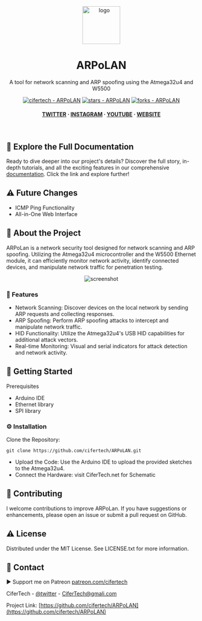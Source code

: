<div align="center">

  <img src="https://user-images.githubusercontent.com/62047147/195847997-97553030-3b79-4643-9f2c-1f04bba6b989.png" alt="logo" width="100" height="auto" />
  <h1>ARPoLAN</h1>
   
  <p>
    A tool for network scanning and ARP spoofing using the Atmega32u4 and W5500
  </p>
   

 
<!-- Badges -->

<a href="https://github.com/cifertech/ARPoLAN" title="Go to GitHub repo"><img src="https://img.shields.io/static/v1?label=cifertech&message=ARPoLAN&color=white&logo=github" alt="cifertech - ARPoLAN"></a>
<a href="https://github.com/cifertech/ARPoLAN"><img src="https://img.shields.io/github/stars/cifertech/ARPoLAN?style=social" alt="stars - ARPoLAN"></a>
<a href="https://github.com/cifertech/ARPoLAN"><img src="https://img.shields.io/github/forks/cifertech/ARPoLAN?style=social" alt="forks - ARPoLAN"></a>
   
<h4>
    <a href="https://twitter.com/cifertech1">TWITTER</a>
  <span> · </span>
    <a href="https://www.instagram.com/cifertech/">INSTAGRAM</a>
  <span> · </span>
    <a href="https://www.youtube.com/c/techcifer">YOUTUBE</a>
  <span> · </span>
    <a href="https://cifertech.net/">WEBSITE</a>
  </h4>
</div> 
 
<br />


## 📖 Explore the Full Documentation

Ready to dive deeper into our project's details? Discover the full story, in-depth tutorials, and all the exciting features in our comprehensive [documentation](https://cifertech.net/esp32-div-your-swiss-army-knife-for-wireless-networks/). Click the link and explore further!


## ⚠ Future Changes
- ICMP Ping Functionality
- All-in-One Web Interface
  

<!-- About the Project -->
## :star2: About the Project
ARPoLan is a network security tool designed for network scanning and ARP spoofing. Utilizing the Atmega32u4 microcontroller and the W5500 Ethernet module, it can efficiently monitor network activity, identify connected devices, and manipulate network traffic for penetration testing.



<div align="center"> 
  <img src="https://github.com/cifertech/ESP32-DIV/assets/62047147/335e1228-4cb5-4aa0-9b72-c09dcf7b02f9" alt="screenshot" width="Auto" height="Auto" />
</div>


<!-- Features -->
### 🎯 Features

- Network Scanning: Discover devices on the local network by sending ARP requests and collecting responses.
- ARP Spoofing: Perform ARP spoofing attacks to intercept and manipulate network traffic.
- HID Functionality: Utilize the Atmega32u4's USB HID capabilities for additional attack vectors.
- Real-time Monitoring: Visual and serial indicators for attack detection and network activity.


<!-- etting Started -->
## 🧰 Getting Started
Prerequisites
- Arduino IDE
- Ethernet library
- SPI library

<!-- Installation -->
### ⚙️ Installation
Clone the Repository:
```
git clone https://github.com/cifertech/ARPoLAN.git
```
- Upload the Code: Use the Arduino IDE to upload the provided sketches to the Atmega32u4.
- Connect the Hardware: visit CiferTech.net for Schematic


<!-- Contributing -->
## :wave: Contributing
I welcome contributions to improve ARPoLan. If you have suggestions or enhancements, please open an issue or submit a pull request on GitHub.


<!-- License --> 
## :warning: License
 
Distributed under the MIT License. See LICENSE.txt for more information.


<!-- Contact -->
## :handshake: Contact 

▶ Support me on Patreon [patreon.com/cifertech](https://www.patreon.com/cifertech)

CiferTech - [@twitter](https://twitter.com/techcifer) - CiferTech@gmali.com

Project Link: [https://github.com/cifertech/ARPoLAN](https://github.com/cifertech/ARPoLAN)

 
 
